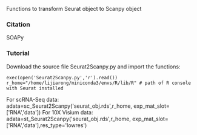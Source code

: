 Functions to transform Seurat object to Scanpy object

### Citation
SOAPy

### Tutorial
Download the source file Seurat2Scanpy.py and import the functions:  
```
exec(open('Seurat2Scanpy.py','r').read())  
r_home="/home/lijiarong/miniconda3/envs/R/lib/R" # path of R console with Seurat installed
```
For scRNA-Seq data:  
adata=sc_Seurat2Scanpy('seurat_obj.rds',r_home,
                    exp_mat_slot=['RNA','data'])
For 10X Visium data:  
adata=st_Seurat2Scanpy('seurat_obj.rds',r_home,
                    exp_mat_slot=['RNA','data'],res_type='lowres')

